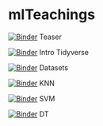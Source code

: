 # mlTeachings

[![Binder](http://mybinder.org/badge.svg)](http://beta.mybinder.org/v2/gh/gbonomib/mlTeachings/dev?filepath=lessons/one/0_teaser.ipynb?urlpath=tree) Teaser

[![Binder](http://mybinder.org/badge.svg)](http://beta.mybinder.org/v2/gh/gbonomib/mlTeachings/dev?filepath=lessons/one/1_intro_tidyverse.ipynb?urlpath=tree) Intro Tidyverse

[![Binder](http://mybinder.org/badge.svg)](http://beta.mybinder.org/v2/gh/gbonomib/mlTeachings/dev?filepath=lessons/one/2_datasets.ipynb?urlpath=tree) Datasets

[![Binder](http://mybinder.org/badge.svg)](http://beta.mybinder.org/v2/gh/gbonomib/mlTeachings/dev?filepath=lessons/one/3_knn.ipynb?urlpath=tree) KNN

[![Binder](http://mybinder.org/badge.svg)](http://beta.mybinder.org/v2/gh/gbonomib/mlTeachings/dev?filepath=lessons/one/4_svm.ipynb?urlpath=tree) SVM

[![Binder](http://mybinder.org/badge.svg)](http://beta.mybinder.org/v2/gh/gbonomib/mlTeachings/dev?filepath=lessons/one/5_dt.ipynb?urlpath=tree) DT
